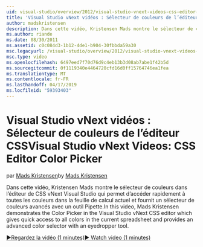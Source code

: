 ```yaml
---
uid: visual-studio/overview/2012/visual-studio-vnext-videos-css-editor-color-picker
title: 'Visual Studio vNext vidéos : Sélecteur de couleurs de l’éditeur CSS | Microsoft Docs'
author: madskristensen
description: Dans cette vidéo, Kristensen Mads montre le sélecteur de couleurs dans l’éditeur de CSS vNext Visual Studio qui affiche les couleurs dans la feuille de calcul actuel et fournit un...
ms.author: riande
ms.date: 08/30/2011
ms.assetid: c0c084d3-1b12-4de1-b904-30fbbda59a30
msc.legacyurl: /visual-studio/overview/2012/visual-studio-vnext-videos-css-editor-color-picker
msc.type: video
ms.openlocfilehash: 6497eed7f70d76d9c4eb13b3d08ab7abe1f42b5d
ms.sourcegitcommit: 0f1119340e4464720cfd16d0ff15764746ea1fea
ms.translationtype: MT
ms.contentlocale: fr-FR
ms.lasthandoff: 04/17/2019
ms.locfileid: "59393403"
---
```

# <a name="visual-studio-vnext-videos-css-editor-color-picker"></a><span data-ttu-id="6f0f1-103">Visual Studio vNext vidéos : Sélecteur de couleurs de l’éditeur CSS</span><span class="sxs-lookup"><span data-stu-id="6f0f1-103">Visual Studio vNext Videos: CSS Editor Color Picker</span></span>

<span data-ttu-id="6f0f1-104">par [Mads Kristensen](https://github.com/madskristensen)</span><span class="sxs-lookup"><span data-stu-id="6f0f1-104">by [Mads Kristensen](https://github.com/madskristensen)</span></span>

<span data-ttu-id="6f0f1-105">Dans cette vidéo, Kristensen Mads montre le sélecteur de couleurs dans l’éditeur de CSS vNext Visual Studio qui permet d’accéder rapidement à toutes les couleurs dans la feuille de calcul actuel et fournit un sélecteur de couleurs avancés avec un outil Pipette.</span><span class="sxs-lookup"><span data-stu-id="6f0f1-105">In this video, Mads Kristensen demonstrates the Color Picker in the Visual Studio vNext CSS editor which gives quick access to all colors in the current spreadsheet and provides an advanced color selector with an eyedropper tool.</span></span>

[<span data-ttu-id="6f0f1-106">&#9654;Regardez la vidéo (1 minutes)</span><span class="sxs-lookup"><span data-stu-id="6f0f1-106">&#9654; Watch video (1 minutes)</span></span>](https://channel9.msdn.com/Blogs/ASP-NET-Site-Videos/visual-studio-vnext-videos-css-editor-color-picker)
